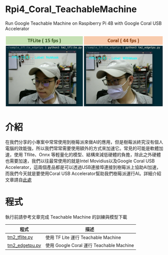 # Rpi4_Coral_TeachableMachine
Run Google Teachable Machine on Raspiberry Pi 4B with Google Coral USB Accelerator

![image](figures/0_Cover.png)

# 介紹
在我們分享的小專案中常常使用到樹莓派來做AI的應用，但是樹莓派終究沒有個人電腦的效能強，所以我們常常需要使用額外的方式來加速它。常見的可能是軟體加速，使用 Tflite、Onnx 等輕量化的模型、結構來減低硬體的負擔，除此之外硬體也需要加速，我們以往最常使用的就是Intel Movidius以及Google Coral USB Accelerator，這兩個產品都是可以透過USB連接埠連接到樹莓派上協助AI加速，而我們今天就是要使用Coral USB Accelerator幫助我們樹莓派運行AI。詳細介紹文章請自[此處](https://www.rs-online.com/designspark/google-coral-usb-acceleratorraspberry-pi4embedded-teachable-machine-cn)

# 程式
執行前請參考文章完成 Teachable Machine 的訓練與模型下載

| 程式  | 描述  |
| ---   | ---   |
| [tm2_tflite.py](./code/tm2_tflite.py)  |  使用 TF Lite 運行 Teachable Machine
| [tm2_edgetpu.py](./code/tm2_edgetpu.py)  |  使用 Google Coral 運行 Teachable Machine
